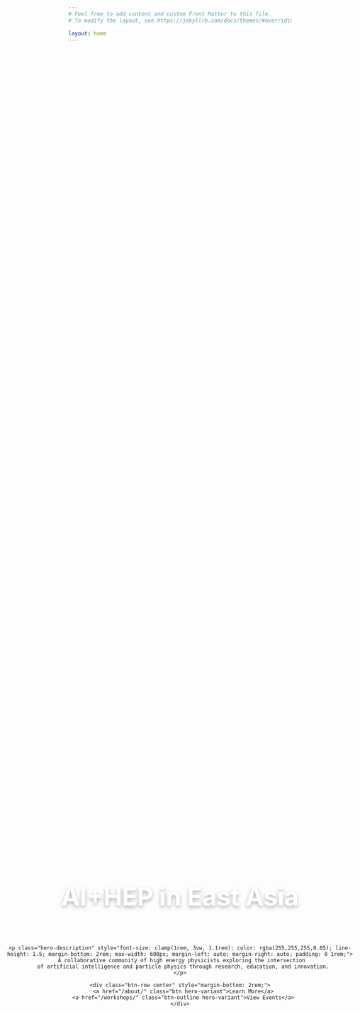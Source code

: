 ```yaml
---
# Feel free to add content and custom Front Matter to this file.
# To modify the layout, see https://jekyllrb.com/docs/themes/#overriding-theme-defaults

layout: home
---
```


<style>
.hero-section-fullscreen {
  /* Desktop background (default) */
  background: linear-gradient(135deg, rgba(26, 26, 26, 0.8), rgba(52, 58, 64, 0.8)), url('{{ '/images/hero_simple.png' | relative_url }}') center 61%/60% no-repeat;
}

/* Mobile background settings */
@media (max-width: 768px) {
  .hero-section-fullscreen {
    background: linear-gradient(135deg, rgba(26, 26, 26, 0.8), rgba(52, 58, 64, 0.8)), url('{{ '/images/hero_simple.png' | relative_url }}') 80% center/100% no-repeat;
  }
}
</style>

<div class="hero-section-fullscreen" style="height: 100vh; width: 100vw; display: flex; align-items: center; justify-content: center; position: relative; box-sizing: border-box; margin-top: -60px; margin-left: calc(-50vw + 50%); margin-right: calc(-50vw + 50%); padding-top: 100px;">
  <div style="text-align: center; max-width: 800px; padding: 1rem; width: 100%; margin: 0 auto;">
    <div style="margin-bottom: 2rem;">
      <!-- <img src="{{ '/images/logo_simple.png' | relative_url }}" alt="AI+HEP East Asia Logo" style="width: 100px; height: 100px; margin-bottom: 1.5rem; border-radius: 12px; box-shadow: 0 8px 24px rgba(0,0,0,0.3);"> -->
      <h1 class="hero-title" style="font-size: clamp(2rem, 8vw, 3.5rem); font-weight: 700; color: white; margin-bottom: 1rem; text-shadow: 0 4px 8px rgba(0,0,0,0.3); line-height: 1.1; padding: 0 1rem;">AI+HEP in East Asia</h1>
      <p class="hero-subtitle" style="font-size: clamp(1rem, 4vw, 1.3rem); color: rgba(255,255,255,0.9); margin-bottom: 1.5rem; font-weight: 300; padding: 0 1rem;">{{ site.tagline }}</p>
    </div>

    <p class="hero-description" style="font-size: clamp(1rem, 3vw, 1.1rem); color: rgba(255,255,255,0.85); line-height: 1.5; margin-bottom: 2rem; max-width: 600px; margin-left: auto; margin-right: auto; padding: 0 1rem;">
      A collaborative community of high energy physicists exploring the intersection 
      of artificial intelligence and particle physics through research, education, and innovation.
    </p>
    
    <div class="btn-row center" style="margin-bottom: 2rem;">
      <a href="/about/" class="btn hero-variant">Learn More</a>
      <a href="/workshops/" class="btn-outline hero-variant">View Events</a>
    </div>
  </div>
  
  <!-- <div style="position: absolute; bottom: 1.5rem; left: 50%; transform: translateX(-50%); color: rgba(255,255,255,0.7); text-align: center;">
    <div style="font-size: 0.9rem; margin-bottom: 0.5rem;">Scroll to explore</div>
    <div style="font-size: 1.2rem;">↓</div>
  </div> -->
</div>

<div class="wrapper">
  <div class="content-section" style="margin-top: 4rem;">
    <div class="card-grid">
      <div class="card">
        <h3 class="card-title"> Research & Education</h3>
        <p>Comprehensive programs covering particle theory, experimental physics, astrophysics, cosmology, and AI/ML methodologies for physics applications.</p>
      </div>

      <div class="card">
        <h3 class="card-title"> Community Activities</h3>
        <p>Annual workshops, monthly seminars, journal clubs, and collaborative projects bringing together researchers across East Asia and beyond.</p>
      </div>
    </div>
  </div>

  <div class="news-section">
    <h2 class="news-title">📢 Latest News</h2>
    <p><strong>June 2025:</strong> Welcome to our new community website! Stay tuned for upcoming workshops and seminars.</p>
  </div>

  <div class="btn-row center" style="margin: 3rem 0;">
    <a href="/organizers/" class="btn">Meet Our Team</a>
    <a href="/seminars/" class="btn btn-outline">Upcoming Events</a>
  </div>
</div>
